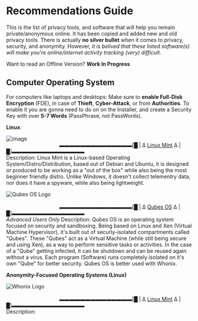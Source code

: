 # Recommendations Guide

This is the list of privacy tools, and software that will help you remain private/anonymous online. It has been copied and added new and old privacy tools. There is actually **no silver bullet** when it comes to privacy, security, and anonymity. However, _it is belived that these listed software(s) will make you're online/internet activity tracking (very) difficult_.

Want to read an Offline Version? __Work In Progress__

## Computer Operating System

For computers like laptops and desktops: Make sure to __enable Full-Disk Encryption__ (FDE), in case of __Thieft__, __Cyber-Attack__, or from __Authorities__. To enable it you are gonna need to do on on the Installer, and create a Security Key with over __5-7 Words__ (PassPhrase, not PassWords).  

__Linux__:

![image](https://github.com/user-attachments/assets/4b11075c-c5a3-4b2c-a93c-fc27910bedf1)⠀⠀⠀⠀⠀⠀⠀⠀⠀⠀⠀⠀⠀⠀⠀⠀⠀⠀⠀⠀⠀⠀⠀⠀⠀⠀⠀⠀⠀⠀⠀⠀⠀⠀⠀⠀⠀⠀⠀⠀⠀⠀
⠀⠀⠀⠀⠀⠀⠀⠀⠀⠀⠀⠀⠀⠀▬▬▬▬▬▬▬▬▬▬▬▬▬▬[█ | Δ [Linux Mint](https://linuxmint.com/) Δ | █]▬▬▬▬▬▬▬▬▬▬▬▬▬▬                                    
Description: Linux Mint is a Linux-based Operating System/Distro/Distribution, based out of Debian and Ubuntu, it is designed or produced to be working as a "out of the box" while also being the most beginner friendly distro. Unlike Windows, it doesn't collect telementry data, nor does it have a spyware, while also being lightweight.

![Qubes OS Logo](https://github.com/user-attachments/assets/1ebd1a69-f960-424b-938a-93faeb4b916f)
⠀⠀⠀⠀⠀⠀⠀⠀⠀⠀⠀⠀⠀⠀⠀⠀⠀⠀⠀⠀⠀⠀⠀⠀⠀⠀⠀⠀⠀⠀⠀⠀⠀⠀⠀⠀⠀⠀⠀⠀⠀⠀
⠀⠀⠀⠀⠀⠀⠀⠀⠀⠀⠀⠀⠀⠀▬▬▬▬▬▬▬▬▬▬▬▬▬▬[█ | Δ [Qubes OS](https://www.qubes-os.org/) Δ | █]▬▬▬▬▬▬▬▬▬▬▬▬▬▬                                    
_Advanced Users Only_
Description: Qubes OS is an operating system focused on security and sandboxing. Being based on Linux and Xen (Virtual Machine Hypervisor), it's built out of securly-isolated compartments called "Qubes". These "Qubes" act as a Virtual Machine (while still being secure and using Xen), as a way to perform sensitive tasks or activities. In the case of a "Qube" getting infected, it can be shutdown and can be reused again without a virus. Each program (Software) runs completely isolated on it's own "Qube" for better security. Qubes OS is better used with Whonix.

__Anonymity-Focused Operating Systems (Linux)__

![Whonix Logo](https://github.com/user-attachments/assets/d581fad5-3b4f-4af6-974c-5054d676621f)
⠀⠀⠀⠀⠀⠀⠀⠀⠀⠀⠀⠀⠀⠀⠀⠀⠀⠀⠀⠀⠀⠀⠀⠀⠀⠀⠀⠀⠀⠀⠀⠀⠀⠀⠀⠀⠀⠀⠀⠀⠀⠀
⠀⠀⠀⠀⠀⠀⠀⠀⠀⠀⠀⠀⠀⠀▬▬▬▬▬▬▬▬▬▬▬▬▬▬[█ | Δ [Linux Mint](https://linuxmint.com/) Δ | █]▬▬▬▬▬▬▬▬▬▬▬▬▬▬                                    
Description:
